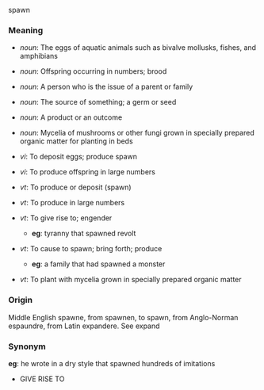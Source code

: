 spawn
### Meaning
+ _noun_: The eggs of aquatic animals such as bivalve mollusks, fishes, and amphibians
+ _noun_: Offspring occurring in numbers; brood
+ _noun_: A person who is the issue of a parent or family
+ _noun_: The source of something; a germ or seed
+ _noun_: A product or an outcome
+ _noun_: Mycelia of mushrooms or other fungi grown in specially prepared organic matter for planting in beds

+ _vi_: To deposit eggs; produce spawn
+ _vi_: To produce offspring in large numbers
+ _vt_: To produce or deposit (spawn)
+ _vt_: To produce in large numbers
+ _vt_: To give rise to; engender
    + __eg__: tyranny that spawned revolt
+ _vt_: To cause to spawn; bring forth; produce
    + __eg__: a family that had spawned a monster
+ _vt_: To plant with mycelia grown in specially prepared organic matter

### Origin

Middle English spawne, from spawnen, to spawn, from Anglo-Norman espaundre, from Latin expandere. See expand

### Synonym

__eg__: he wrote in a dry style that spawned hundreds of imitations

+ GIVE RISE TO


